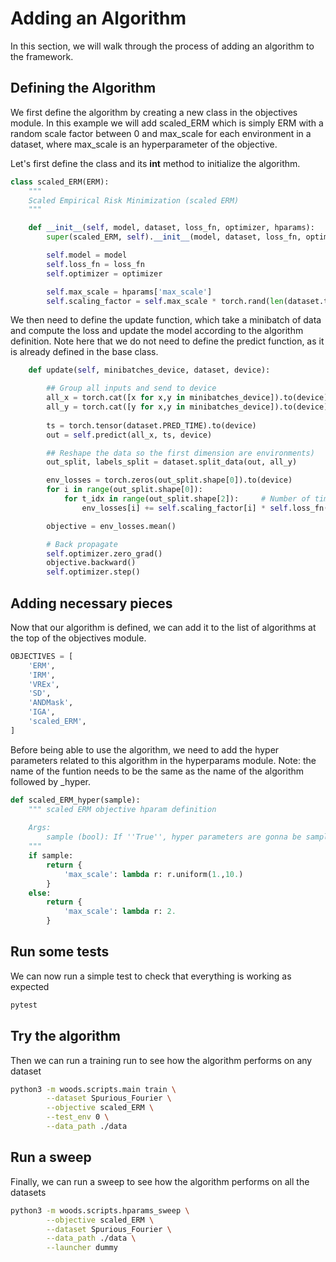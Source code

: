 
# Adding an Algorithm

In this section, we will walk through the process of adding an algorithm to the framework.

## Defining the Algorithm

We first define the algorithm by creating a new class in the objectives module. In this example we will add scaled_ERM which is simply ERM with a random scale factor between 0 and max_scale for each environment in a dataset, where max_scale is an hyperparameter of the objective.

Let's first define the class and its __int__ method to initialize the algorithm.
```python
class scaled_ERM(ERM):
    """
    Scaled Empirical Risk Minimization (scaled ERM)
    """

    def __init__(self, model, dataset, loss_fn, optimizer, hparams):
        super(scaled_ERM, self).__init__(model, dataset, loss_fn, optimizer, hparams)

        self.model = model
        self.loss_fn = loss_fn
        self.optimizer = optimizer

        self.max_scale = hparams['max_scale']
        self.scaling_factor = self.max_scale * torch.rand(len(dataset.train_names)) 
```
We then need to define the update function, which take a minibatch of data and compute the loss and update the model according to the algorithm definition. Note here that we do not need to define the predict function, as it is already defined in the base class.
```python
    def update(self, minibatches_device, dataset, device):

        ## Group all inputs and send to device
        all_x = torch.cat([x for x,y in minibatches_device]).to(device)
        all_y = torch.cat([y for x,y in minibatches_device]).to(device)
        
        ts = torch.tensor(dataset.PRED_TIME).to(device)
        out = self.predict(all_x, ts, device)

        ## Reshape the data so the first dimension are environments)
        out_split, labels_split = dataset.split_data(out, all_y)

        env_losses = torch.zeros(out_split.shape[0]).to(device)
        for i in range(out_split.shape[0]):
            for t_idx in range(out_split.shape[2]):     # Number of time steps
                env_losses[i] += self.scaling_factor[i] * self.loss_fn(out_split[i, :, t_idx, :], labels_split[i,:,t_idx])

        objective = env_losses.mean()

        # Back propagate
        self.optimizer.zero_grad()
        objective.backward()
        self.optimizer.step()
```

## Adding necessary pieces
Now that our algorithm is defined, we can add it to the list of algorithms at the top of the objectives module.
```python
OBJECTIVES = [
    'ERM',
    'IRM',
    'VREx',
    'SD',
    'ANDMask',
    'IGA',
    'scaled_ERM',
]
```
Before being able to use the algorithm, we need to add the hyper parameters related to this algorithm in the hyperparams module. Note: the name of the funtion needs to be the same as the name of the algorithm followed by _hyper.
```python
def scaled_ERM_hyper(sample):
    """ scaled ERM objective hparam definition 
    
    Args:
        sample (bool): If ''True'', hyper parameters are gonna be sampled randomly according to their given distributions. Defaults to ''False'' where the default value is chosen.
    """
    if sample:
        return {
            'max_scale': lambda r: r.uniform(1.,10.)
        }
    else:
        return {
            'max_scale': lambda r: 2.
        }
```
## Run some tests
We can now run a simple test to check that everything is working as expected
```sh
pytest
```
## Try the algorithm
Then we can run a training run to see how the algorithm performs on any dataset
```sh
python3 -m woods.scripts.main train \
        --dataset Spurious_Fourier \
        --objective scaled_ERM \
        --test_env 0 \
        --data_path ./data
```
## Run a sweep
Finally, we can run a sweep to see how the algorithm performs on all the datasets
```sh
python3 -m woods.scripts.hparams_sweep \
        --objective scaled_ERM \
        --dataset Spurious_Fourier \
        --data_path ./data \
        --launcher dummy
```